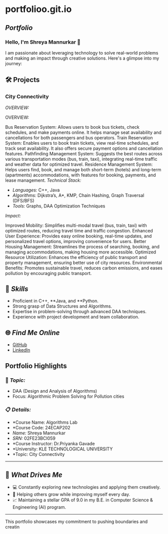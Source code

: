# portfolioo.git.io
## *Portfolio*

### Hello, I'm Shreya Mannurkar 👋

I am passionate about leveraging technology to solve real-world problems and making an impact through creative solutions. 
Here's a glimpse into my journey:  


## 🛠 Projects

### City Connectivity 

*OVERVIEW:*  

OVERVIEW:

Bus Reservation System: Allows users to book bus tickets, check schedules, and make payments online. It helps manage seat availability and cancellations for both passengers and bus operators.
Train Reservation System: Enables users to book train tickets, view real-time schedules, and track seat availability. It also offers secure payment options and cancellation features.
Pathfinding Management System: Suggests the best routes across various transportation modes (bus, train, taxi), integrating real-time traffic and weather data for optimized travel.
Residence Management System: Helps users find, book, and manage both short-term (hotels) and long-term (apartments) accommodations, with features for booking, payments, and lease management.
*Technical Stack:*  

- *Languages:* C++, Java  
- *Algorithms:* Dijkstra’s, A*, KMP, Chain Hashing, Graph Traversal (DFS/BFS)
- *Tools:* Graphs, DAA Optimization Techniques  

*Impact:*  

Improved Mobility: Simplifies multi-modal travel (bus, train, taxi) with optimized routes, reducing travel time and traffic congestion.
Enhanced User Experience: Provides easy online booking, real-time updates, and personalized travel options, improving convenience for users.
Better Housing Management: Streamlines the process of searching, booking, and managing accommodations, making housing more accessible.
Optimized Resource Utilization: Enhances the efficiency of public transport and property management, ensuring better use of city resources.
Environmental Benefits: Promotes sustainable travel, reduces carbon emissions, and eases pollution by encouraging public transport.
## 🚀 *Skills*  

- Proficient in C++, **Java, and **Python.  
- Strong grasp of Data Structures and Algorithms.  
- Expertise in problem-solving through advanced DAA techniques.  
- Experience with project development and team collaboration.  


## 🌐 *Find Me Online*

- [GitHub]()
- [LinkedIn](www.linkedin.com/in/shreya-mannurkar-701195345)

## Portfolio Highlights

### 🎯 *Topic:* 

- DAA (Design and Analysis of Algorithms)  
- Focus: Algorithmic Problem Solving for Pollution cities  

### 📋 *Details:*

- *Course Name: Algorithms Lab 
- *Course Code: 24ECAP202  
- *Name:* Shreya Mannurkar
- *SRN:* 02FE23BCI059  
- *Course Instructor: Dr.Priyanka Gavade  
- *University: KLE TECHNOLOGICAL UNIVERSITY
- *Topic: City Connectivity

---

## 🎨 *What Drives Me*  
- 💻 Constantly exploring new technologies and applying them creatively.  
- 🤝 Helping others grow while improving myself every day.  
- 📈 Maintaining a stellar GPA of 9.0 in my B.E. in Computer Science & Engineering (AI) program.  

---

This portfolio showcases my commitment to pushing boundaries and creatin
